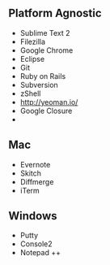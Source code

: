 ## Platform Agnostic
* Sublime Text 2
* Filezilla
* Google Chrome
* Eclipse
* Git
* Ruby on Rails
* Subversion
* zShell
* http://yeoman.io/
* Google Closure
* 

## Mac
* Evernote
* Skitch
* Diffmerge
* iTerm

## Windows
* Putty
* Console2
* Notepad ++
